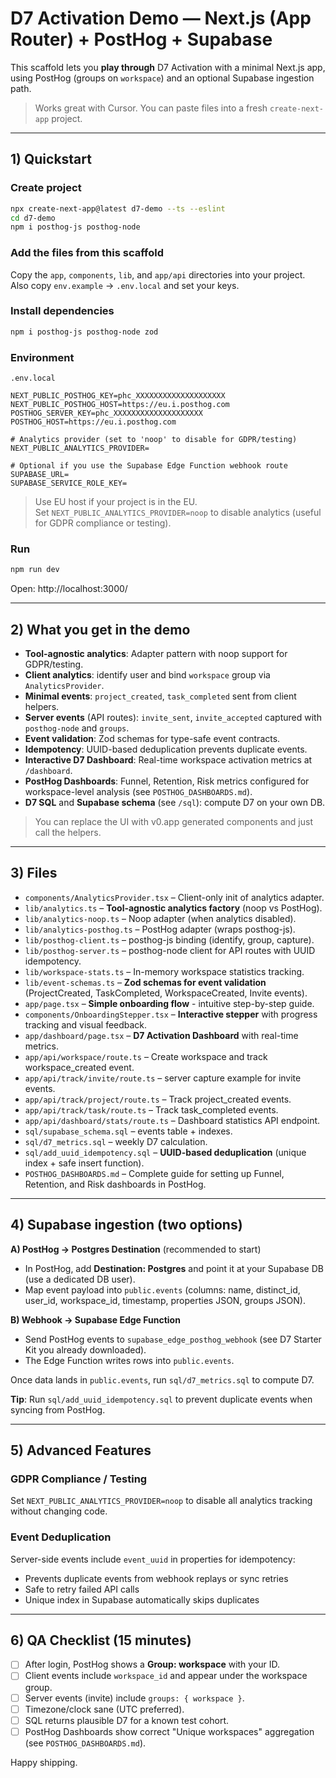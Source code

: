 # D7 Activation Demo — Next.js (App Router) + PostHog + Supabase

This scaffold lets you **play through** D7 Activation with a minimal Next.js app,
using PostHog (groups on `workspace`) and an optional Supabase ingestion path.

> Works great with Cursor. You can paste files into a fresh `create-next-app` project.

---
## 1) Quickstart

### Create project
```bash
npx create-next-app@latest d7-demo --ts --eslint
cd d7-demo
npm i posthog-js posthog-node
```

### Add the files from this scaffold
Copy the `app`, `components`, `lib`, and `app/api` directories into your project.
Also copy `env.example` → `.env.local` and set your keys.

### Install dependencies
```bash
npm i posthog-js posthog-node zod
```

### Environment
`.env.local`
```
NEXT_PUBLIC_POSTHOG_KEY=phc_XXXXXXXXXXXXXXXXXXXX
NEXT_PUBLIC_POSTHOG_HOST=https://eu.i.posthog.com
POSTHOG_SERVER_KEY=phc_XXXXXXXXXXXXXXXXXXXX
POSTHOG_HOST=https://eu.i.posthog.com

# Analytics provider (set to 'noop' to disable for GDPR/testing)
NEXT_PUBLIC_ANALYTICS_PROVIDER=

# Optional if you use the Supabase Edge Function webhook route
SUPABASE_URL=
SUPABASE_SERVICE_ROLE_KEY=
```
> Use EU host if your project is in the EU.  
> Set `NEXT_PUBLIC_ANALYTICS_PROVIDER=noop` to disable analytics (useful for GDPR compliance or testing).

### Run
```bash
npm run dev
```
Open: http://localhost:3000/

---
## 2) What you get in the demo

- **Tool-agnostic analytics**: Adapter pattern with noop support for GDPR/testing.
- **Client analytics**: identify user and bind `workspace` group via `AnalyticsProvider`.
- **Minimal events**: `project_created`, `task_completed` sent from client helpers.
- **Server events** (API routes): `invite_sent`, `invite_accepted` captured with `posthog-node` and `groups`.
- **Event validation**: Zod schemas for type-safe event contracts.
- **Idempotency**: UUID-based deduplication prevents duplicate events.
- **Interactive D7 Dashboard**: Real-time workspace activation metrics at `/dashboard`.
- **PostHog Dashboards**: Funnel, Retention, Risk metrics configured for workspace-level analysis (see `POSTHOG_DASHBOARDS.md`).
- **D7 SQL** and **Supabase schema** (see `/sql`): compute D7 on your own DB.

> You can replace the UI with v0.app generated components and just call the helpers.

---
## 3) Files

- `components/AnalyticsProvider.tsx` – Client-only init of analytics adapter.
- `lib/analytics.ts` – **Tool-agnostic analytics factory** (noop vs PostHog).
- `lib/analytics-noop.ts` – Noop adapter (when analytics disabled).
- `lib/analytics-posthog.ts` – PostHog adapter (wraps posthog-js).
- `lib/posthog-client.ts` – posthog-js binding (identify, group, capture).
- `lib/posthog-server.ts` – posthog-node client for API routes with UUID idempotency.
- `lib/workspace-stats.ts` – In-memory workspace statistics tracking.
- `lib/event-schemas.ts` – **Zod schemas for event validation** (ProjectCreated, TaskCompleted, WorkspaceCreated, Invite events).
- `app/page.tsx` – **Simple onboarding flow** - intuitive step-by-step guide.
- `components/OnboardingStepper.tsx` – **Interactive stepper** with progress tracking and visual feedback.
- `app/dashboard/page.tsx` – **D7 Activation Dashboard** with real-time metrics.
- `app/api/workspace/route.ts` – Create workspace and track workspace_created event.
- `app/api/track/invite/route.ts` – server capture example for invite events.
- `app/api/track/project/route.ts` – Track project_created events.
- `app/api/track/task/route.ts` – Track task_completed events.
- `app/api/dashboard/stats/route.ts` – Dashboard statistics API endpoint.
- `sql/supabase_schema.sql` – events table + indexes.
- `sql/d7_metrics.sql` – weekly D7 calculation.
- `sql/add_uuid_idempotency.sql` – **UUID-based deduplication** (unique index + safe insert function).
- `POSTHOG_DASHBOARDS.md` – Complete guide for setting up Funnel, Retention, and Risk dashboards in PostHog.

---
## 4) Supabase ingestion (two options)

**A) PostHog → Postgres Destination** (recommended to start)
- In PostHog, add **Destination: Postgres** and point it at your Supabase DB (use a dedicated DB user).
- Map event payload into `public.events` (columns: name, distinct_id, user_id, workspace_id, timestamp, properties JSON, groups JSON).

**B) Webhook → Supabase Edge Function**
- Send PostHog events to `supabase_edge_posthog_webhook` (see D7 Starter Kit you already downloaded).
- The Edge Function writes rows into `public.events`.

Once data lands in `public.events`, run `sql/d7_metrics.sql` to compute D7.

**Tip**: Run `sql/add_uuid_idempotency.sql` to prevent duplicate events when syncing from PostHog.

---
## 5) Advanced Features

### GDPR Compliance / Testing
Set `NEXT_PUBLIC_ANALYTICS_PROVIDER=noop` to disable all analytics tracking without changing code.

### Event Deduplication
Server-side events include `event_uuid` in properties for idempotency:
- Prevents duplicate events from webhook replays or sync retries
- Safe to retry failed API calls
- Unique index in Supabase automatically skips duplicates

---
## 6) QA Checklist (15 minutes)

- [ ] After login, PostHog shows a **Group: workspace** with your ID.
- [ ] Client events include `workspace_id` and appear under the workspace group.
- [ ] Server events (invite) include `groups: { workspace }`.
- [ ] Timezone/clock sane (UTC preferred).
- [ ] SQL returns plausible D7 for a known test cohort.
- [ ] PostHog Dashboards show correct "Unique workspaces" aggregation (see `POSTHOG_DASHBOARDS.md`).

Happy shipping.
